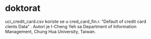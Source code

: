 # doktorat

uci_credit_card.csv  koriste se u cred_card_fin.r. “Default of credit card clents Data“ . Autori je I-Cheng Yeh sa Department of Information Management, Chung Hua University, Taiwan.
